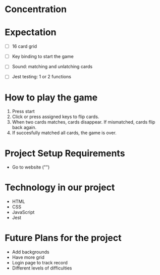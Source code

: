 # Concentration 

# Expectation
- [ ] 16 card grid
- [ ] Key binding to start the game
- [ ] Sound: matching and unlatching cards
- [ ] Jest testing: 1 or 2 functions


# How to play the game

1. Press start
2. Click or press assigned keys to flip cards.
3. When two cards matches, cards disappear. If mismatched, cards flip back again.
4. If succesfully matched all cards, the game is over.  

# Project Setup Requirements
- Go to website ("")

# Technology in our project
- HTML
- CSS
- JavaScript
- Jest

# Future Plans for the project

- Add backgrounds 
- Have more grid
- Login page to track record
- Different levels of difficulties

